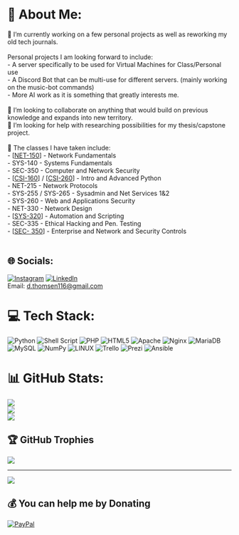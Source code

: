 # 💫 About Me:
🔭 I’m currently working on a few personal projects as well as reworking my old tech journals. <br><br>Personal projects I am looking forward to include:<br>- A server specifically to be used for Virtual Machines for Class/Personal use<br>- A Discord Bot that can be multi-use for different servers. (mainly working on the music-bot commands)<br>- More AI work as it is something that greatly interests me. <br> <br>👯 I’m looking to collaborate on anything that would build on previous knowledge and expands into new territory. <br>🤝 I’m looking for help with researching possibilities for my thesis/capstone project. <br><br>🌱 The classes I have taken include:<br>- [[NET-150](https://github.com/dthomsen116/NET150/wiki)] - Network Fundamentals<br>- SYS-140 - Systems Fundamentals<br>- SEC-350 - Computer and Network Security<br>- [[CSI-160](https://github.com/dthomsen116/CSI-160/tree/main)] / [[CSI-260](https://github.com/dthomsen116/CSI-260/tree/main)] - Intro and Advanced Python<br>- NET-215 - Network Protocols<br>- SYS-255 / SYS-265 - Sysadmin and Net Services 1&2<br>- SYS-260 - Web and Applications Security<br>- NET-330 - Network Design<br>- [[SYS-320](https://github.com/dthomsen116/SYS-320)] - Automation and Scripting<br>- SEC-335 - Ethical Hacking and Pen. Testing<br>- [[SEC- 350](https://github.com/dthomsen116/SEC-350/wiki)] - Enterprise and Network and Security Controls<br><br>


## 🌐 Socials:
[![Instagram](https://img.shields.io/badge/Instagram-%23E4405F.svg?logo=Instagram&logoColor=white)](https://www.instagram.com/david_thomsen116/?igshid=OGQ5ZDc2ODk2ZA%3D%3D) [![LinkedIn](https://img.shields.io/badge/LinkedIn-%230077B5.svg?logo=linkedin&logoColor=white)](https://www.linkedin.com/in/thomsendavid/)
<br>Email: d.thomsen116@gmail.com


# 💻 Tech Stack:
![Python](https://img.shields.io/badge/python-3670A0?style=for-the-badge&logo=python&logoColor=ffdd54) ![Shell Script](https://img.shields.io/badge/shell_script-%23121011.svg?style=for-the-badge&logo=gnu-bash&logoColor=white) ![PHP](https://img.shields.io/badge/php-%23777BB4.svg?style=for-the-badge&logo=php&logoColor=white) ![HTML5](https://img.shields.io/badge/html5-%23E34F26.svg?style=for-the-badge&logo=html5&logoColor=white) ![Apache](https://img.shields.io/badge/apache-%23D42029.svg?style=for-the-badge&logo=apache&logoColor=white) ![Nginx](https://img.shields.io/badge/nginx-%23009639.svg?style=for-the-badge&logo=nginx&logoColor=white) ![MariaDB](https://img.shields.io/badge/MariaDB-003545?style=for-the-badge&logo=mariadb&logoColor=white) ![MySQL](https://img.shields.io/badge/mysql-%2300f.svg?style=for-the-badge&logo=mysql&logoColor=white) ![NumPy](https://img.shields.io/badge/numpy-%23013243.svg?style=for-the-badge&logo=numpy&logoColor=white) ![LINUX](https://img.shields.io/badge/Linux-FCC624?style=for-the-badge&logo=linux&logoColor=black) ![Trello](https://img.shields.io/badge/Trello-%23026AA7.svg?style=for-the-badge&logo=Trello&logoColor=white) ![Prezi](https://img.shields.io/badge/Prezi-%23000000.svg?style=for-the-badge&logo=Prezi&logoColor=white) ![Ansible](https://img.shields.io/badge/ansible-%231A1918.svg?style=for-the-badge&logo=ansible&logoColor=white)
# 📊 GitHub Stats:
![](https://github-readme-stats.vercel.app/api?username=dthomsen116&theme=dark&hide_border=false&include_all_commits=true&count_private=false)<br/>
![](https://github-readme-streak-stats.herokuapp.com/?user=dthomsen116&theme=dark&hide_border=false)<br/>
![](https://github-readme-stats.vercel.app/api/top-langs/?username=dthomsen116&theme=dark&hide_border=false&include_all_commits=true&count_private=false&layout=compact)

## 🏆 GitHub Trophies
![](https://github-profile-trophy.vercel.app/?username=dthomsen116&theme=dracula&no-frame=false&no-bg=true&margin-w=4)

---
[![](https://visitcount.itsvg.in/api?id=dthomsen116&icon=5&color=5)](https://visitcount.itsvg.in)

  ## 💰 You can help me by Donating
  [![PayPal](https://img.shields.io/badge/PayPal-00457C?style=for-the-badge&logo=paypal&logoColor=white)](https://paypal.me/DavidThomsen116?country.x=US&locale.x=en_US) 

  
<!-- Proudly created with GPRM ( https://gprm.itsvg.in ) -->
